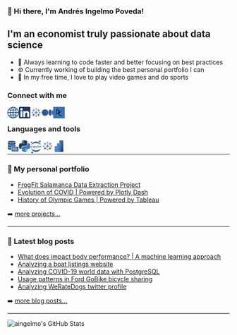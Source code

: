 ### 👋 Hi there, I'm Andrés Ingelmo Poveda! 

## I'm an economist truly passionate about data science

* 🌱 Always learning to code faster and better focusing on best practices
* ⚙️ Currently working of building the best personal portfolio I can
* 👾 In my free time, I love to play video games and do sports

### Connect with me

[<img align="left" alt="aingelmo | Personal Website" width="26px" src="https://raw.githubusercontent.com/aingelmo/aingelmo/main/images/website.png" />][website]
[<img align="left" alt="aingelmo | LinkedIn" width="26px" src="https://raw.githubusercontent.com/aingelmo/aingelmo/main/images/linkedin.png" />][linkedin]
[<img align="left" alt="aingelmo | Tableau" width="26px" src="https://raw.githubusercontent.com/aingelmo/aingelmo/main/images/tableau.png"/>][tableau]
[<img align="left" alt="aingelmo | Medium" width="26px" src="https://raw.githubusercontent.com/aingelmo/aingelmo/main/images/medium.png"/>][medium]
[<img align="left" alt="aingelmo | Medium" width="26px" src="https://raw.githubusercontent.com/aingelmo/aingelmo/main/images/datacamp.png"/>][datacamp]

<br />

### Languages and tools

[<img align="left" alt="SQL" width="26px" src="https://raw.githubusercontent.com/aingelmo/aingelmo/main/images/sql.png" />][sql]
[<img align="left" alt="Python" width="26px" src="https://raw.githubusercontent.com/aingelmo/aingelmo/main/images/python.png" />][plotly]
[<img align="left" alt="Jupyter Notebook" width="26px" src="https://raw.githubusercontent.com/aingelmo/aingelmo/main/images/jupyter.png" />][jupyter]
[<img align="left" alt="Tableau" width="26px" src="https://raw.githubusercontent.com/aingelmo/aingelmo/main/images/tableau.png" />][tableau project]
[<img align="left" alt="Microsoft Power BI" width="26px" src="https://raw.githubusercontent.com/aingelmo/aingelmo/main/images/powerbi.png" />][powerbi]

<br />

---

### 📁 My personal portfolio

* [FrogFit Salamanca Data Extraction Project](https://github.com/aingelmo/FrogFit_Data_Extraction)
* [Evolution of COVID | Powered by Plotly Dash](https://github.com/aingelmo/portfolio/tree/main/covid_plotly-dash)
* [History of Olympic Games | Powered by Tableau](https://github.com/aingelmo/portfolio/tree/main/olympics_tableau)

➡️ [more projects...](https://github.com/aingelmo/portfolio)

---

### 📕 Latest blog posts
<!-- BLOG-POST-LIST:START -->
- [What does impact body performance? | A machine learning approach](https://aingelmo.github.io/blog/body-performance)
- [Analyzing a boat listings website](https://aingelmo.github.io/blog/boat-listings)
- [Analyzing COVID-19 world data with PostgreSQL](https://aingelmo.github.io/blog/covid19-sql-analysis)
- [Usage patterns in Ford GoBike bicycle sharing](https://aingelmo.github.io/blog/bikesharing-data)
- [Analyzing WeRateDogs twitter profile](https://aingelmo.github.io/blog/weRateDogs-analysis)
<!-- BLOG-POST-LIST:END -->

➡️ [more blog posts...](https://aingelmo.github.io/blog)

---

<img align="left" alt="aingelmo's GitHub Stats" src="https://github-readme-stats.vercel.app/api?username=aingelmo&show_icons=true&hide_border=true" />

[website]: https://aingelmo.github.io/
[linkedin]: https://linkedin.com/in/aingelmop/
[tableau]: https://public.tableau.com/app/profile/aingelmop
[sql]: https://github.com/aingelmo/portfolio/tree/main/covid_sql
[plotly]: https://github.com/aingelmo/portfolio/tree/main/covid_plotly-dash
[jupyter]: https://github.com/aingelmo/portfolio/tree/main/Udacity/Project_5_Communicate-Data-Findings
[tableau project]: https://github.com/aingelmo/portfolio/tree/main/olympics_tableau
[powerbi]: https://github.com/aingelmo/FrogFit_Data_Extraction
[medium]: https://medium.com/@aingelmop
[datacamp]: https://www.datacamp.com/profile/aingelmo
